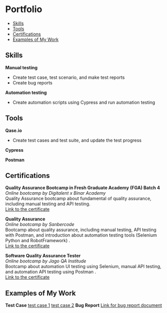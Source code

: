 # Portfolio
- [Skills](#skills)
- [Tools](#tools)
- [Certifications](#certifications)
- [Examples of My Work](#examples-of-my-work)

## Skills

__Manual testing__
  * Create test case, test scenario, and make test reports
  * Create bug reports

__Automation testing__
  * Create automation scripts using Cypress and run automation testing

## Tools

__Qase.io__
  * Create test cases and test suite, and update the test progress
  
__Cypress__

__Postman__

## Certifications

__Quality Assurance Bootcamp in Fresh Graduate Academy (FGA) Batch 4__  
*Online bootcamp by Digitalent x Binar Academy*  
Quality Assurance bootcamp about fundamental of quality assurance, including manual testing and API testing.   
[Link to the certificate](https://drive.google.com/file/d/1_4P9I4H_l-8WgFRGlIPWmi5tpzXYva3w/view?usp=share_link)

__Quality Assurance__  
*Online bootcamp by Sanbercode*  
Bootcamp about quality assurance, including manual testing, API testing with Postman, and introduction about automation testing tools (Selenium Python and RobotFramework)  .   
[Link to the certificate](https://drive.google.com/file/d/1S1ME413FJlNL-s5ax5yMIRbYEGVpSySw/view?usp=share_link)

__Software Quality Assurance Tester__  
*Online bootcamp by Jago QA Institude*  
Bootcamp about automation UI testing using Selenium, manual API testing, and automation API testing using Postman .   
[Link to the certificate](https://drive.google.com/drive/folders/12pNHHx1kVi43UhtcfPfJhb3u5V2ZYnXJ?usp=share_link)

## Examples of My Work
__Test Case__
[test case 1](https://docs.google.com/spreadsheets/d/1ELczcsqpujvpZkXTb3EoDtvJg0XxstCw/edit?usp=share_link&ouid=103318968433682744563&rtpof=true&sd=true)
[test case 2](https://docs.google.com/spreadsheets/d/1mzIVF4M2x1Sm6jB551cSLkPPd__0cp04/edit?usp=sharing&ouid=103318968433682744563&rtpof=true&sd=true)
__Bug Report__
[Link for bug report document](https://docs.google.com/document/d/1VTZvPi3y2iHbRCd1225vhL0GkiXFqia6JCtD4qruEcc/edit?usp=share_link)





  

